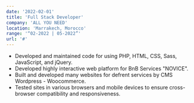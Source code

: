 ```yaml
---
date: '2022-02-01'
title: 'Full Stack Developer'
company: 'ALL YOU NEED'
location: 'Marrakech, Morocco'
range: '“02-2022 | 05-2022”'
url: '#'
---
```


- Developed and maintained code for using PHP, HTML, CSS, Sass, JavaScript, and jQuery.
- Developed highly interactive web platform for BnB Services "NOVICE".
- Built and developed many websites for defrent services by CMS Wordpress - Woocommerce.
- Tested sites in various browsers and mobile devices to ensure cross-browser compatibility and responsiveness.
